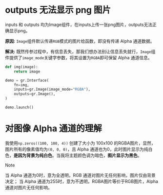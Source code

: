 # outputs 无法显示 png 图片
inputs 和 outputs 均为Image组件，在inputs上传一张png图片，outputs无法正确显示png。

**原因:** `Image`组件默认传递`RGB`模式的图片给函数，即没有传递 Alpha 通道数据。

**解决:** 既然传参过程中，有信息丢失，那我们想办法别让信息丢失就行，`Image`组件提供了`image_mode`关键字参数，将其设置为`RGBA`即可保留 Alpha 通道信息。

```python
def img(image):
    return image

demo = gr.Interface(
    fn=img,
    inputs=gr.Image(image_mode="RGBA"),
    outputs=gr.Image(),
)

demo.launch()
```

# 对图像 Alpha 通道的理解
我使用`np.zeros((100, 100, 4))` 创建了大小为 100x100 的RGBA图片，显然，图片所有的像素值均为`(0, 0, 0)`，且 Alpha 通道也为0，此时图片显示为纯白色，**是因为背景为纯白色**。当我将主题颜色调为暗色，**图片显示为黑色**。

> [!note]
> 当 Alpha 通道为0时，意为全透明，RGB 通道对图片无任何影响，图片仅由背景决定；
> 当 Alpha 通道为255时，意为不透明，RGBA图片等价于RGB图片，Alpha通道对图片无任何影响。



